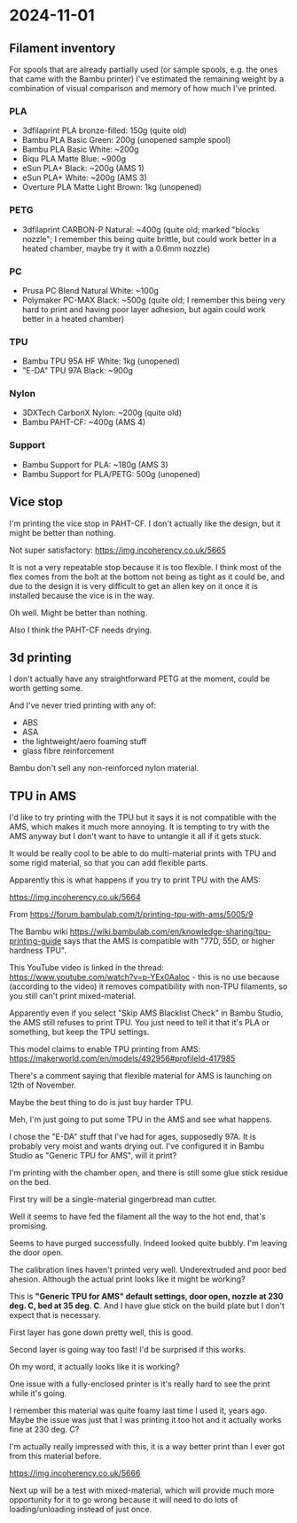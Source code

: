 # 2024-11-01

## Filament inventory

For spools that are already partially used (or sample spools, e.g. the ones that
came with the Bambu printer) I've estimated the remaining weight by a combination of
visual comparison and memory of how much I've printed.

### PLA

 * 3dfilaprint PLA bronze-filled: 150g (quite old)
 * Bambu PLA Basic Green: 200g (unopened sample spool)
 * Bambu PLA Basic White: ~200g
 * Biqu PLA Matte Blue: ~900g
 * eSun PLA+ Black: ~200g (AMS 1)
 * eSun PLA+ White: ~200g (AMS 3)
 * Overture PLA Matte Light Brown: 1kg (unopened)

### PETG

 * 3dfilaprint CARBON-P Natural: ~400g (quite old; marked "blocks nozzle"; I remember this being quite brittle, but could work better in a heated chamber, maybe try it with a 0.6mm nozzle)

### PC

 * Prusa PC Blend Natural White: ~100g
 * Polymaker PC-MAX Black: ~500g (quite old; I remember this being very hard to print and having poor layer adhesion, but again could work better in a heated chamber)

### TPU

 * Bambu TPU 95A HF White: 1kg (unopened)
 * "E-DA" TPU 97A Black: ~900g

### Nylon

 * 3DXTech CarbonX Nylon: ~200g (quite old)
 * Bambu PAHT-CF: ~400g (AMS 4)

### Support

 * Bambu Support for PLA: ~180g (AMS 3)
 * Bambu Support for PLA/PETG: 500g (unopened)

## Vice stop

I'm printing the vice stop in PAHT-CF. I don't actually like the design, but it might be better than
nothing.

Not super satisfactory: https://img.incoherency.co.uk/5665

It is not a very repeatable stop because it is too flexible. I think most of the flex comes
from the bolt at the bottom not being as tight as it could be, and due to the design it is very
difficult to get an allen key on it once it is installed because the vice is in the way.

Oh well. Might be better than nothing.

Also I think the PAHT-CF needs drying.

## 3d printing

I don't actually have any straightforward PETG at the moment, could be worth getting some.

And I've never tried printing with any of:

 * ABS
 * ASA
 * the lightweight/aero foaming stuff
 * glass fibre reinforcement

Bambu don't sell any non-reinforced nylon material.

## TPU in AMS

I'd like to try printing with the TPU but it says it is not compatible with the AMS,
which makes it much more annoying. It is tempting to try with the AMS anyway but I don't want to
have to untangle it all if it gets stuck.

It would be really cool to be able to do multi-material prints with TPU and some rigid material,
so that you can add flexible parts.

Apparently this is what happens if you try to print TPU with the AMS:

https://img.incoherency.co.uk/5664

From https://forum.bambulab.com/t/printing-tpu-with-ams/5005/9

The Bambu wiki https://wiki.bambulab.com/en/knowledge-sharing/tpu-printing-guide says that
the AMS is compatible with "77D, 55D, or higher hardness TPU".

This YouTube video is linked in the thread: https://www.youtube.com/watch?v=p-YEx0Aaloc - this is no use because (according to the video) it removes compatibility with non-TPU filaments, so you still can't print mixed-material.

Apparently even if you select "Skip AMS Blacklist Check" in Bambu Studio, the AMS still
refuses to print TPU. You just need to tell it that it's PLA or something, but keep the TPU
settings.

This model claims to enable TPU printing from AMS: https://makerworld.com/en/models/492956#profileId-417985

There's a comment saying that flexible material for AMS is launching on 12th of November.

Maybe the best thing to do is just buy harder TPU.

Meh, I'm just going to put some TPU in the AMS and see what happens.

I chose the "E-DA" stuff that I've had for ages, supposedly 97A. It is probably very moist
and wants drying out. I've configured it in Bambu Studio as "Generic TPU for AMS", will it print?

I'm printing with the chamber open, and there is still some glue stick residue on the bed.

First try will be a single-material gingerbread man cutter.

Well it seems to have fed the filament all the way to the hot end, that's promising.

Seems to have purged successfully. Indeed looked quite bubbly. I'm leaving the door open.

The calibration lines haven't printed very well. Underextruded and poor bed ahesion. Although
the actual print looks like it might be working?

This is **"Generic TPU for AMS" default settings, door open, nozzle at 230 deg. C, bed at
35 deg. C**. And I have glue stick on the build plate but I don't expect that is necessary.

First layer has gone down pretty well, this is good.

Second layer is going way too fast! I'd be surprised if this works.

Oh my word, it actually looks like it is working?

One issue with a fully-enclosed printer is it's really hard to see the print while it's going.

I remember this material was quite foamy last time I used it, years ago. Maybe the issue
was just that I was printing it too hot and it actually works fine at 230 deg. C?

I'm actually really impressed with this, it is a way better print than I ever got from this
material before.

https://img.incoherency.co.uk/5666

Next up will be a test with mixed-material, which will provide much more opportunity for it to
go wrong because it will need to do lots of loading/unloading instead of just once.
